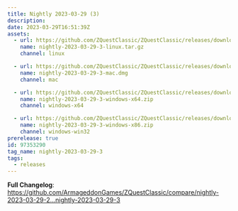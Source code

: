 ```yaml
---
title: Nightly 2023-03-29 (3)
description: 
date: 2023-03-29T16:51:39Z
assets: 
  - url: https://github.com/ZQuestClassic/ZQuestClassic/releases/download/nightly-2023-03-29-3/nightly-2023-03-29-3-linux.tar.gz
    name: nightly-2023-03-29-3-linux.tar.gz
    channel: linux

  - url: https://github.com/ZQuestClassic/ZQuestClassic/releases/download/nightly-2023-03-29-3/nightly-2023-03-29-3-mac.dmg
    name: nightly-2023-03-29-3-mac.dmg
    channel: mac

  - url: https://github.com/ZQuestClassic/ZQuestClassic/releases/download/nightly-2023-03-29-3/nightly-2023-03-29-3-windows-x64.zip
    name: nightly-2023-03-29-3-windows-x64.zip
    channel: windows-x64

  - url: https://github.com/ZQuestClassic/ZQuestClassic/releases/download/nightly-2023-03-29-3/nightly-2023-03-29-3-windows-x86.zip
    name: nightly-2023-03-29-3-windows-x86.zip
    channel: windows-win32
prerelease: true
id: 97353290
tag_name: nightly-2023-03-29-3
tags:
  - releases
---
```


**Full Changelog**: https://github.com/ArmageddonGames/ZQuestClassic/compare/nightly-2023-03-29-2...nightly-2023-03-29-3

